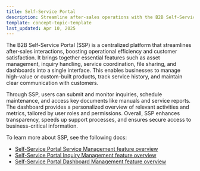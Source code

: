 ```yaml
---
title: Self-Service Portal
description: Streamline after-sales operations with the B2B Self-Service Portal. Manage assets, services, inquiries, and documents from a single, role-based interface.
template: concept-topic-template
last_updated: Apr 10, 2025
---
```



The B2B Self-Service Portal (SSP) is a centralized platform that streamlines after-sales interactions, boosting operational efficiency and customer satisfaction. It brings together essential features such as asset management, inquiry handling, service coordination, file sharing, and dashboards into a single interface. This enables businesses to manage high-value or custom-built products, track service history, and maintain clear communication with customers.

Through SSP, users can submit and monitor inquiries, schedule maintenance, and access key documents like manuals and service reports. The dashboard provides a personalized overview of relevant activities and metrics, tailored by user roles and permissions. Overall, SSP enhances transparency, speeds up support processes, and ensures secure access to business-critical information.

To learn more about SSP, see the following docs:
* [Self-Service Portal Service Management feature overview](/docs/pbc/all/self-service-portal/202505.0/self-service-portal-service-management-feature-overview.html)
* [Self-Service Portal Inquiry Management feature overview](/docs/pbc/all/self-service-portal/202505.0/self-service-portal-inquiry-management-feature-overview.html)
* [Self-Service Portal Dashboard Management feature overview](/docs/pbc/all/self-service-portal/202505.0/self-service-portal-dashboard-management-feature-overview.html)